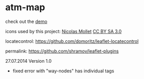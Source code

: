 atm-map
=======

check out the <a href="http://www.marcusbleil.de/m/">demo</a>

icons used by this project:
<a href="http://mapicons.nicolasmollet.com/">Nicolas Mollet</a> <a href="http://creativecommons.org/licenses/by-sa/3.0/">CC BY SA 3.0</a>

locatecontrol: https://github.com/domoritz/leaflet-locatecontrol

permalink: https://github.com/shramov/leaflet-plugins


27.07.2014 Version 1.0
- fixed error with "way-nodes" has individual tags
